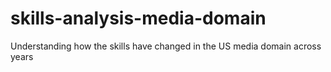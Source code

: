 # skills-analysis-media-domain
Understanding how the skills have changed in the US media domain across years
